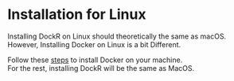 # Installation for Linux

Installing DockR on Linux should theoretically the same as macOS. However, Installing Docker on Linux is a bit Different.

Follow these [steps](https://docs.docker.com/engine/install/#other-linux-distributions) to install Docker on your machine.
<br>
For the rest, installing DockR will be the same as MacOS.